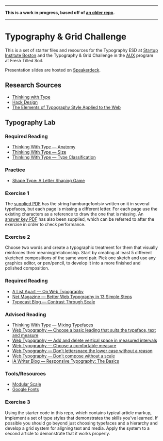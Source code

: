 ***
**This is a work in progress, based off of [an older repo](https://github.com/javasteve99/startup-institute-type-files).**
***

# Typography & Grid Challenge

This is a set of starter files and resources for the Typography ESD at [Startup Institute Boston](http://startupinstitute.com/) and the Typography & Grid Challenge in the [AUX](http://www.freshtilledsoil.com/aux/) program at Fresh Tilled Soil.

Presentation slides are hosted on [Speakerdeck](https://speakerdeck.com/javasteve99/typography-fundamentals).

## Research Sources

* [Thinking with Type](http://www.thinkingwithtype.com/)
* [Hack Design](http://hackdesign.org/courses/)
* [The Elements of Typography Style Applied to the Web](http://webtypography.net/)

## Typography Lab

### Required Reading
* [Thinking With Type &mdash; Anatomy](http://www.thinkingwithtype.com/contents/letter/#Anatomy)
* [Thinking With Type &mdash; Size](http://www.thinkingwithtype.com/contents/letter/#Size)
* [Thinking With Type &mdash; Type Classification](http://www.thinkingwithtype.com/contents/letter/#Type_Classification)

### Practice
* [Shape Type: A Letter Shaping Game](http://shape.method.ac/)

### Exercise 1
The [supplied PDF](https://github.com/freshtilledsoil/typography-and-grid-challenge/blob/master/letter-test.pdf?raw=true) has the string hamburgefontsiv written on it in several typefaces, but each page is missing a different letter. For each page use the existing characters as a reference to draw the one that is missing. An [answer key PDF](https://github.com/freshtilledsoil/typography-and-grid-challenge/blob/master/letter-test-answers.pdf?raw=true) has also been supplied, which can be referred to after the exercise in order to check performance.

### Exercise 2
Choose two words and create a typographic treatment for them that visually reinforces their meaning/relationship. Start by creating at least 5 different sketched compositions of the same word pair. Pick one sketch and use any graphics editor, or pen/pencil, to develop it into a more finished and polished composition.

### Required Reading
* [A List Apart &mdash; On Web Typography](http://alistapart.com/article/on-web-typography)
* [Net Magazine &mdash; Better Web Typography in 13 Simple Steps](http://www.netmagazine.com/features/better-web-typography-few-simple-steps)
* [Typecast Blog &mdash; Contrast Through Scale](http://typecast.com/blog/contrast-through-scale)

### Advised Reading
* [Thinking With Type &mdash; Mixing Typefaces](http://www.thinkingwithtype.com/contents/letter/#Mixing_Typefaces)
* [Web Typography &mdash; Choose a basic leading that suits the typeface, text and measure](http://webtypography.net/Rhythm_and_Proportion/Vertical_Motion/2.2.1/)
* [Web Typography &mdash; Add and delete vertical space in measured intervals](http://webtypography.net/Rhythm_and_Proportion/Vertical_Motion/2.2.2/)
* [Web Typography &mdash; Choose a comfortable measure](http://webtypography.net/Rhythm_and_Proportion/Horizontal_Motion/2.1.2/)
* [Web Typography &mdash; Don’t letterspace the lower case without a reason](http://webtypography.net/Rhythm_and_Proportion/Horizontal_Motion/2.1.7/)
* [Web Typography &mdash; Don’t compose without a scale](http://webtypography.net/Harmony_and_Counterpoint/Size/3.1.1/)
* [iA Writer Blog &mdash; Responsive Typography: The Basics](http://ia.net/blog/responsive-typography-the-basics/)

### Tools/Resources
* [Modular Scale](http://modularscale.com/)
* [Google Fonts](http://www.google.com/fonts)

### Exercise 3
Using the starter code in this repo, which contains typical article markup, implement a set of type styles that demonstrates the skills you’ve learned. If possible you should go beyond just choosing typefaces and a hierarchy and develop a grid system for aligning text and media. Apply the system to a second article to demonstrate that it works properly.